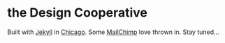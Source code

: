 # the Design Cooperative

Built with [Jekyll](https://jekyllrb.com/) in [Chicago](https://www.google.com/maps/place/Blue+Lacuna/@41.8535571,-87.6507728,15z/data=!4m5!3m4!1s0x0:0x999e8abbe84bb6a3!8m2!3d41.8535571!4d-87.6507728). Some [MailChimp](https://mailchimp.com/) love thrown in. Stay tuned...